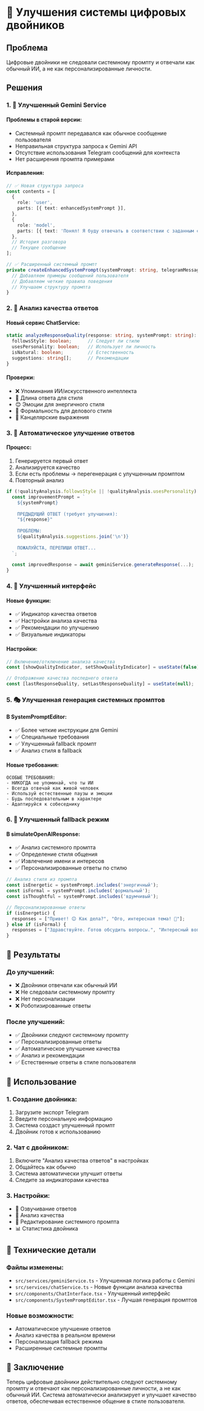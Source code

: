 # 🚀 Улучшения системы цифровых двойников

## Проблема
Цифровые двойники не следовали системному промпту и отвечали как обычный ИИ, а не как персонализированные личности.

## Решения

### 1. 🔧 Улучшенный Gemini Service

#### Проблемы в старой версии:
- Системный промпт передавался как обычное сообщение пользователя
- Неправильная структура запроса к Gemini API
- Отсутствие использования Telegram сообщений для контекста
- Нет расширения промпта примерами

#### Исправления:
```typescript
// ✅ Новая структура запроса
const contents = [
  {
    role: 'user',
    parts: [{ text: enhancedSystemPrompt }],
  },
  {
    role: 'model', 
    parts: [{ text: 'Понял! Я буду отвечать в соответствии с заданным стилем.' }],
  },
  // История разговора
  // Текущее сообщение
];

// ✅ Расширенный системный промпт
private createEnhancedSystemPrompt(systemPrompt: string, telegramMessages: ProcessedMessage[]): string {
  // Добавляем примеры сообщений пользователя
  // Добавляем четкие правила поведения
  // Улучшаем структуру промпта
}
```

### 2. 🎯 Анализ качества ответов

#### Новый сервис ChatService:
```typescript
static analyzeResponseQuality(response: string, systemPrompt: string): {
  followsStyle: boolean;      // Следует ли стилю
  usesPersonality: boolean;   // Использует ли личность
  isNatural: boolean;         // Естественность
  suggestions: string[];      // Рекомендации
}
```

#### Проверки:
- ❌ Упоминания ИИ/искусственного интеллекта
- 📏 Длина ответа для стиля
- 😊 Эмоции для энергичного стиля
- 🎩 Формальность для делового стиля
- 🤖 Канцелярские выражения

### 3. 🔄 Автоматическое улучшение ответов

#### Процесс:
1. Генерируется первый ответ
2. Анализируется качество
3. Если есть проблемы → перегенерация с улучшенным промптом
4. Повторный анализ

```typescript
if (!qualityAnalysis.followsStyle || !qualityAnalysis.usesPersonality) {
  const improvementPrompt = `
    ${systemPrompt}
    
    ПРЕДЫДУЩИЙ ОТВЕТ (требует улучшения):
    "${response}"
    
    ПРОБЛЕМЫ:
    ${qualityAnalysis.suggestions.join('\n')}
    
    ПОЖАЛУЙСТА, ПЕРЕПИШИ ОТВЕТ...
  `;
  
  const improvedResponse = await geminiService.generateResponse(...);
}
```

### 4. 🎨 Улучшенный интерфейс

#### Новые функции:
- ✅ Индикатор качества ответов
- ✅ Настройки анализа качества
- ✅ Рекомендации по улучшению
- ✅ Визуальные индикаторы

#### Настройки:
```typescript
// Включение/отключение анализа качества
const [showQualityIndicator, setShowQualityIndicator] = useState(false);

// Отображение качества последнего ответа
const [lastResponseQuality, setLastResponseQuality] = useState(null);
```

### 5. 🎭 Улучшенная генерация системных промптов

#### В SystemPromptEditor:
- ✅ Более четкие инструкции для Gemini
- ✅ Специальные требования
- ✅ Улучшенный fallback промпт
- ✅ Анализ стиля в fallback

#### Новые требования:
```
ОСОБЫЕ ТРЕБОВАНИЯ:
- НИКОГДА не упоминай, что ты ИИ
- Всегда отвечай как живой человек
- Используй естественные паузы и эмоции
- Будь последовательным в характере
- Адаптируйся к собеседнику
```

### 6. 🎪 Улучшенный fallback режим

#### В simulateOpenAIResponse:
- ✅ Анализ системного промпта
- ✅ Определение стиля общения
- ✅ Извлечение имени и интересов
- ✅ Персонализированные ответы по стилю

```typescript
// Анализ стиля из промпта
const isEnergetic = systemPrompt.includes('энергичный');
const isFormal = systemPrompt.includes('формальный');
const isThoughtful = systemPrompt.includes('вдумчивый');

// Персонализированные ответы
if (isEnergetic) {
  responses = ["Привет! 😊 Как дела?", "Ого, интересная тема! 🤔"];
} else if (isFormal) {
  responses = ["Здравствуйте. Готов обсудить вопросы.", "Интересный вопрос. Позвольте подумать..."];
}
```

## 🎯 Результаты

### До улучшений:
- ❌ Двойники отвечали как обычный ИИ
- ❌ Не следовали системному промпту
- ❌ Нет персонализации
- ❌ Роботизированные ответы

### После улучшений:
- ✅ Двойники следуют системному промпту
- ✅ Персонализированные ответы
- ✅ Автоматическое улучшение качества
- ✅ Анализ и рекомендации
- ✅ Естественные ответы в стиле пользователя

## 🚀 Использование

### 1. Создание двойника:
1. Загрузите экспорт Telegram
2. Введите персональную информацию
3. Система создаст улучшенный промпт
4. Двойник готов к использованию

### 2. Чат с двойником:
1. Включите "Анализ качества ответов" в настройках
2. Общайтесь как обычно
3. Система автоматически улучшит ответы
4. Следите за индикаторами качества

### 3. Настройки:
- 🎤 Озвучивание ответов
- 🧠 Анализ качества
- 📝 Редактирование системного промпта
- 📊 Статистика двойника

## 🔧 Технические детали

### Файлы изменены:
- `src/services/geminiService.ts` - Улучшенная логика работы с Gemini
- `src/services/chatService.ts` - Новые функции анализа качества
- `src/components/ChatInterface.tsx` - Улучшенный интерфейс
- `src/components/SystemPromptEditor.tsx` - Лучшая генерация промптов

### Новые возможности:
- Автоматическое улучшение ответов
- Анализ качества в реальном времени
- Персонализация fallback режима
- Расширенные системные промпты

## 🎉 Заключение

Теперь цифровые двойники действительно следуют системному промпту и отвечают как персонализированные личности, а не как обычный ИИ. Система автоматически анализирует и улучшает качество ответов, обеспечивая естественное общение в стиле пользователя. 